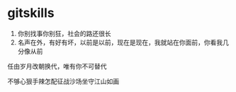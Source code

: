 # gitskills

1. 你别找事你别狂，社会的路还很长
2. 名声在外，有好有坏，以前是以前，现在是现在，我就站在你面前，你看我几分像从前

任由岁月改朝换代，唯有你不可替代

不够心狠手辣怎配征战沙场坐守江山如画